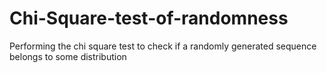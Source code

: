 # Chi-Square-test-of-randomness
Performing the chi square test to check if a randomly generated sequence belongs to some distribution
